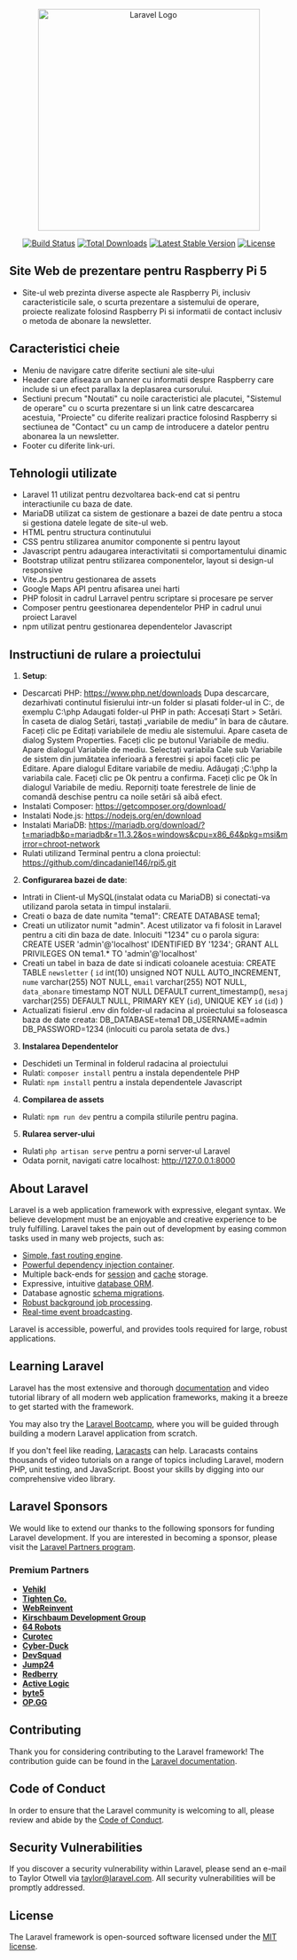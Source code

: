 <p align="center"><a href="https://laravel.com" target="_blank"><img src="https://raw.githubusercontent.com/laravel/art/master/logo-lockup/5%20SVG/2%20CMYK/1%20Full%20Color/laravel-logolockup-cmyk-red.svg" width="400" alt="Laravel Logo"></a></p>

<p align="center">
<a href="https://github.com/laravel/framework/actions"><img src="https://github.com/laravel/framework/workflows/tests/badge.svg" alt="Build Status"></a>
<a href="https://packagist.org/packages/laravel/framework"><img src="https://img.shields.io/packagist/dt/laravel/framework" alt="Total Downloads"></a>
<a href="https://packagist.org/packages/laravel/framework"><img src="https://img.shields.io/packagist/v/laravel/framework" alt="Latest Stable Version"></a>
<a href="https://packagist.org/packages/laravel/framework"><img src="https://img.shields.io/packagist/l/laravel/framework" alt="License"></a>
</p>

## Site Web de prezentare pentru Raspberry Pi 5

- Site-ul web prezinta diverse aspecte ale Raspberry Pi, inclusiv caracteristicile sale, o scurta prezentare a sistemului de operare, proiecte realizate folosind Raspberry Pi si informatii de contact inclusiv o metoda de abonare la newsletter.

## Caracteristici cheie
- Meniu de navigare catre diferite sectiuni ale site-ului
- Header care afiseaza un banner cu informatii despre Raspberry care include si un efect parallax la deplasarea cursorului.
- Sectiuni precum "Noutati" cu noile caracteristici ale placutei, "Sistemul de operare" cu o scurta prezentare si un link catre descarcarea acestuia, "Proiecte" cu diferite realizari practice folosind Raspberry si sectiunea de "Contact" cu un camp de introducere a datelor pentru abonarea la un newsletter.
- Footer cu diferite link-uri.

## Tehnologii utilizate
- Laravel 11 utilizat pentru dezvoltarea back-end cat si pentru interactiunile cu baza de date.
- MariaDB utilizat ca sistem de gestionare a bazei de date pentru a stoca si gestiona datele legate de site-ul web.
- HTML pentru structura continutului
- CSS pentru stilizarea anumitor componente si pentru layout
- Javascript pentru adaugarea interactivitatii si comportamentului dinamic
- Bootstrap utilizat pentru stilizarea componentelor, layout si design-ul responsive
- Vite.Js pentru gestionarea de assets
- Google Maps API pentru afisarea unei harti
- PHP folosit in cadrul Larravel pentru scriptare si procesare pe server
- Composer pentru geestionarea dependentelor PHP in cadrul unui proiect Laravel
- npm utilizat pentru gestionarea dependentelor Javascript 

## Instructiuni de rulare a proiectului

1. **Setup**:
- Descarcati PHP: https://www.php.net/downloads
  Dupa descarcare, dezarhivati continutul fisierului intr-un folder si plasati folder-ul in C:\, de exemplu C:\php
  Adaugati folder-ul PHP in path:
  Accesați Start > Setări. În caseta de dialog Setări, tastați „variabile de mediu” în bara de căutare. Faceți clic pe Editați variabilele de mediu ale sistemului. Apare caseta de dialog System Properties.
  Faceți clic pe butonul Variabile de mediu. Apare dialogul Variabile de mediu.
  Selectați variabila Cale sub Variabile de sistem din jumătatea inferioară a ferestrei și apoi faceți clic pe Editare. Apare dialogul Editare variabile de mediu.
  Adăugați ;C:\php la variabila cale. Faceți clic pe Ok pentru a confirma.
  Faceți clic pe Ok în dialogul Variabile de mediu.
  Reporniți toate ferestrele de linie de comandă deschise pentru ca noile setări să aibă efect. 
- Instalati Composer: https://getcomposer.org/download/
- Instalati Node.js: https://nodejs.org/en/download
- Instalati MariaDB:  https://mariadb.org/download/?t=mariadb&p=mariadb&r=11.3.2&os=windows&cpu=x86_64&pkg=msi&mirror=chroot-network
- Rulati utilizand Terminal pentru a clona proiectul: https://github.com/dincadaniel146/rpi5.git

2. **Configurarea bazei de date**:
- Intrati in Client-ul MySQL(instalat odata cu MariaDB) si conectati-va utilizand parola setata in timpul instalarii.
- Creati o baza de date numita "tema1": 
  CREATE DATABASE tema1;
- Creati un utilizator numit "admin". Acest utilizator va fi folosit in Laravel pentru a citi din baza de date. Inlocuiti "1234" cu o parola sigura:
  CREATE USER 'admin'@'localhost' IDENTIFIED BY '1234';
  GRANT ALL PRIVILEGES ON tema1.* TO 'admin'@'localhost'
- Creati un tabel in baza de date si indicati coloanele acestuia:
  CREATE TABLE `newsletter` (
  `id` int(10) unsigned NOT NULL AUTO_INCREMENT,
  `nume` varchar(255) NOT NULL,
  `email` varchar(255) NOT NULL,
  `data_abonare` timestamp NOT NULL DEFAULT current_timestamp(),
  `mesaj` varchar(255) DEFAULT NULL,
  PRIMARY KEY (`id`),
  UNIQUE KEY `id` (`id`)
)
 - Actualizati fisierul .env din folder-ul radacina al proiectului sa foloseasca baza de date creata:
 DB_DATABASE=tema1 
 DB_USERNAME=admin
 DB_PASSWORD=1234 (inlocuiti cu parola setata de dvs.)
 3. **Instalarea Dependentelor**
 - Deschideti un Terminal in folderul radacina al proiectului
 - Rulati: `composer install` pentru a instala dependentele PHP
 - Rulati: `npm install` pentru a instala dependentele Javascript
 4. **Compilarea de assets**
 - Rulati: `npm run dev` pentru a compila stilurile pentru pagina.
 5. **Rularea server-ului**
 - Rulati `php artisan serve` pentru a porni server-ul Laravel
 - Odata pornit, navigati catre localhost: http://127.0.0.1:8000
## About Laravel

Laravel is a web application framework with expressive, elegant syntax. We believe development must be an enjoyable and creative experience to be truly fulfilling. Laravel takes the pain out of development by easing common tasks used in many web projects, such as:

- [Simple, fast routing engine](https://laravel.com/docs/routing).
- [Powerful dependency injection container](https://laravel.com/docs/container).
- Multiple back-ends for [session](https://laravel.com/docs/session) and [cache](https://laravel.com/docs/cache) storage.
- Expressive, intuitive [database ORM](https://laravel.com/docs/eloquent).
- Database agnostic [schema migrations](https://laravel.com/docs/migrations).
- [Robust background job processing](https://laravel.com/docs/queues).
- [Real-time event broadcasting](https://laravel.com/docs/broadcasting).

Laravel is accessible, powerful, and provides tools required for large, robust applications.

## Learning Laravel

Laravel has the most extensive and thorough [documentation](https://laravel.com/docs) and video tutorial library of all modern web application frameworks, making it a breeze to get started with the framework.

You may also try the [Laravel Bootcamp](https://bootcamp.laravel.com), where you will be guided through building a modern Laravel application from scratch.

If you don't feel like reading, [Laracasts](https://laracasts.com) can help. Laracasts contains thousands of video tutorials on a range of topics including Laravel, modern PHP, unit testing, and JavaScript. Boost your skills by digging into our comprehensive video library.

## Laravel Sponsors

We would like to extend our thanks to the following sponsors for funding Laravel development. If you are interested in becoming a sponsor, please visit the [Laravel Partners program](https://partners.laravel.com).

### Premium Partners

- **[Vehikl](https://vehikl.com/)**
- **[Tighten Co.](https://tighten.co)**
- **[WebReinvent](https://webreinvent.com/)**
- **[Kirschbaum Development Group](https://kirschbaumdevelopment.com)**
- **[64 Robots](https://64robots.com)**
- **[Curotec](https://www.curotec.com/services/technologies/laravel/)**
- **[Cyber-Duck](https://cyber-duck.co.uk)**
- **[DevSquad](https://devsquad.com/hire-laravel-developers)**
- **[Jump24](https://jump24.co.uk)**
- **[Redberry](https://redberry.international/laravel/)**
- **[Active Logic](https://activelogic.com)**
- **[byte5](https://byte5.de)**
- **[OP.GG](https://op.gg)**

## Contributing

Thank you for considering contributing to the Laravel framework! The contribution guide can be found in the [Laravel documentation](https://laravel.com/docs/contributions).

## Code of Conduct

In order to ensure that the Laravel community is welcoming to all, please review and abide by the [Code of Conduct](https://laravel.com/docs/contributions#code-of-conduct).

## Security Vulnerabilities

If you discover a security vulnerability within Laravel, please send an e-mail to Taylor Otwell via [taylor@laravel.com](mailto:taylor@laravel.com). All security vulnerabilities will be promptly addressed.

## License

The Laravel framework is open-sourced software licensed under the [MIT license](https://opensource.org/licenses/MIT).
